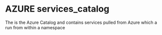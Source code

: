 # AZURE services_catalog
The is the Azure Catalog and contains services pulled from Azure which a run from within a namespace
